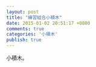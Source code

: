 ```yaml
---
layout: post
title: "練習組合小積木"
date: 2015-01-02 20:51:17 +0800
comments: true
categories: '小積木'
publish: true
---
```

小積木。
